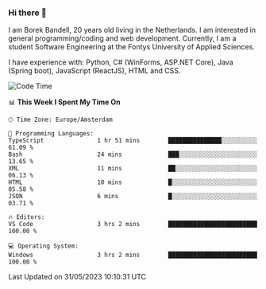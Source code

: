 ### Hi there 👋

I am Borek Bandell, 20 years old living in the Netherlands. I am interested in general programming/coding and web development. Currently, I am a student Software Engineering at the Fontys University of Applied Sciences.

I have experience with: Python, C# (WinForms, ASP.NET Core), Java (Spring boot), JavaScript (ReactJS), HTML and CSS.

<!--START_SECTION:waka-->
![Code Time](http://img.shields.io/badge/Code%20Time-594%20hrs%2026%20mins-blue)

📊 **This Week I Spent My Time On** 

```text
🕑︎ Time Zone: Europe/Amsterdam

💬 Programming Languages: 
TypeScript               1 hr 51 mins        ███████████████░░░░░░░░░░   61.09 % 
Bash                     24 mins             ███░░░░░░░░░░░░░░░░░░░░░░   13.65 % 
XML                      11 mins             ██░░░░░░░░░░░░░░░░░░░░░░░   06.13 % 
HTML                     10 mins             █░░░░░░░░░░░░░░░░░░░░░░░░   05.58 % 
JSON                     6 mins              █░░░░░░░░░░░░░░░░░░░░░░░░   03.71 % 

🔥 Editors: 
VS Code                  3 hrs 2 mins        █████████████████████████   100.00 % 

💻 Operating System: 
Windows                  3 hrs 2 mins        █████████████████████████   100.00 % 
```


 Last Updated on 31/05/2023 10:10:31 UTC
<!--END_SECTION:waka-->

<!--**tcBorek2002/tcBorek2002** is a ✨ _special_ ✨ repository because its `README.md` (this file) appears on your GitHub profile.

Here are some ideas to get you started:

- 🔭 I’m currently working on ...
- 🌱 I’m currently learning ...
- 👯 I’m looking to collaborate on ...
- 🤔 I’m looking for help with ...
- 💬 Ask me about ...
- 📫 How to reach me: ...
- 😄 Pronouns: ...
- ⚡ Fun fact: ...
-->
